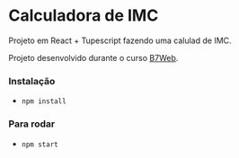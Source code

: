 # Calculadora de IMC
Projeto em React + Tupescript fazendo uma calulad de IMC.

Projeto desenvolvido durante o curso [B7Web](https://b7web.com.br).

### Instalação
- `npm install`

### Para rodar
- `npm start`